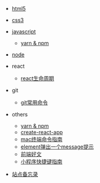 - [html5](html5/)

* [css3](css3/)
* [javascript](javascript/)

     + [yarn & npm](javascript/loop)
* [node](node/)
* react

    + [react生命周期](react/lifetime)

* git

    + [git常用命令](git/git常用命令)

* others

    + [yarn & npm](others/yarn)
    + [create-react-app](others/create-react-app)
    + [mac终端命令指南](others/mac终端命令指南)
    + [element弹出一个message提示](others/element)
    + [前端好文](others/前端好文)
    + [小程序快捷键指南](others/miniprogram)

* [站点备忘录](website)

